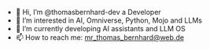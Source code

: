 - 👋 Hi, I’m @thomasbernhard-dev a Developer
- 👀 I’m interested in AI, Omniverse, Python, Mojo and LLMs
- 🌱 I’m currently developing AI assistants and LLM OS
- 📫 How to reach me: mr_thomas_bernhard@web.de

<!---
thomasbernhard-dev/thomasbernhard-dev is a ✨ special ✨ repository because its `README.md` (this file) appears on your GitHub profile.
You can click the Preview link to take a look at your changes.
--->
